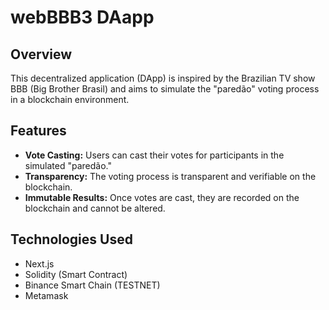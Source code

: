 # webBBB3 DAapp

## Overview
This decentralized application (DApp) is inspired by the Brazilian TV show BBB (Big Brother Brasil) and aims to simulate the "paredão" voting process in a blockchain environment.

## Features
- **Vote Casting:** Users can cast their votes for participants in the simulated "paredão."
- **Transparency:** The voting process is transparent and verifiable on the blockchain.
- **Immutable Results:** Once votes are cast, they are recorded on the blockchain and cannot be altered.
  
## Technologies Used
- Next.js
- Solidity (Smart Contract)
- Binance Smart Chain (TESTNET)
- Metamask
